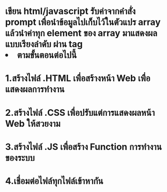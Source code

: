 # เขียน html/javascript รับค่าจากคำสั่ง prompt เพื่อนำข้อมูลไปเก็บไว้ในตัวแปร array แล้วนำค่าทุก element ของ array มาแสดงผลแบบเรียงลำดับ ผ่าน tag <li> ตามขั้นตอนต่อไปนี้
# 1.สร้างไฟล์ .HTML เพื่อสร้างหน้า Web เพื่อแสดงผลการทำงาน
# 2.สร้างไฟล์ .CSS เพื่อปรับแต่การแสดงผลหน้า Web ให้สวยงาม
# 3.สร้างไฟล์ .JS เพื่อสร้าง Function การทำงานของระบบ
# 4.เชื่อมต่อไฟล์ทุกไฟล์เข้าหากัน